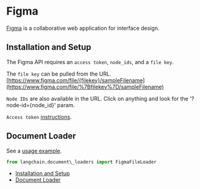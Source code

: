 # Figma

[Figma](https://www.figma.com/) is a collaborative web application for interface design.

## Installation and Setup[​](#installation-and-setup "Direct link to Installation and Setup")

The Figma API requires an `access token`, `node_ids`, and a `file key`.

The `file key` can be pulled from the URL. [https://www.figma.com/file/{filekey}/sampleFilename](https://www.figma.com/file/%7Bfilekey%7D/sampleFilename)

`Node IDs` are also available in the URL. Click on anything and look for the '?node-id={node_id}' param.

`Access token` [instructions](https://help.figma.com/hc/en-us/articles/8085703771159-Manage-personal-access-tokens).

## Document Loader[​](#document-loader "Direct link to Document Loader")

See a [usage example](/docs/integrations/document_loaders/figma).

```python
from langchain.document\_loaders import FigmaFileLoader  

```

- [Installation and Setup](#installation-and-setup)
- [Document Loader](#document-loader)
